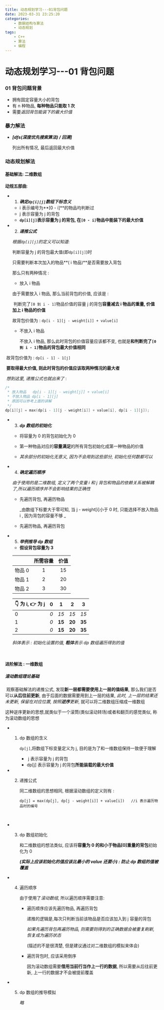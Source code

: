 ```yaml
---
title: 动态规划学习---01背包问题
date: 2023-03-31 23:25:20
categories:
    - 数据结构与算法
    - 动态规划
tags:
    - C++
    - 算法
    - 编程
---
```


# 动态规划学习---01 背包问题

### 01 背包问题背景

-   拥有固定容量大小的背包
-   有 n 种物品, **每种物品只能取 1 次**
-   需要*返回背包能装下的最大价值*

### 暴力解法

-   **_[dfs(深度优先搜索算法) / 回溯]_**

    列出所有情况, 最后返回最大价值

### 动态规划解法

#### 基础解法: 二维数组

**动规五部曲**:

-   1. **_确定`dp[i][j]`数组下标含义_**

    -   i 表示编号为**[0 - i]**的物品均判断过
    -   j 表示容量为 j 的背包
    -   **`dp[i][j]`表示容量为 j 的背包, 在`[0 - i]`物品中能装下的最大价值**

-   2. **_递推公式_**

    _根据`dp[i][j]`的定义可以知道_:

    判断容量为 j 的背包最大值(即`dp[i][j]`)时

    只需要判断本次加入的物品**( i 物品)**是否需要放入背包

    那么只有两种情况 :

    -   放入 i 物品

    由于需要放入 i 物品, 那么当前背包的价值, 应该是 :

    ​ 判断完了`[0 到 i - 1]`物品价值的容量 j 的背包**容量减去 i 物品的重量, 价值加上 i 物品的价值**

    故背包价值为 : `dp[i - 1][j - weight[i]] + value[i]`

    -   不放入 i 物品

        不放入 i 物品, 那么此时背包的价值容量应该都不变, 也就是**和判断完了`[0 到 i - 1]`物品的背包最大价值相同**

​ 故背包价值为 : `dp[i - 1] - 1[j]`

​ **要取得最大价值, 则此时背包的价值应该取两种情况的最大者**

​ _想到这里, 递推公式也就出来了_ :

```c++
/*
 * 放入物品   dp[i - 1][j - weight[j]] + value[i]
 * 不放入物品 dp[i - 1][j]
 * 原因可以参考上面的讲解
 */
dp[i][j] = max(dp[i - 1][j - weight[i]] + value[i], dp[i - 1][j]);
```

-   3. **_dp 数组的初始化_**

    -   将容量为 0 的背包初始化为 0

    -   第一种物品对应的**容量满足**的所有背包初始化成第一种物品的价值

    -   _其余部分的初始化无意义, 因为不会用到这些部分, 初始化任何数都可以_

-   4. **_确定遍历顺序_**

    _由于使用的是二维数组, 定义了两个变量 i 和 j 背包和物品的依赖关系被解耦了,所以遍历顺序并不会影响结果的正确性_

    -   先遍历背包, 再遍历物品

        _由数组下标要大于零可知, 当 j - weight[i]小于 0 时, 只能选择不放入物品 i , 因为背包的容量不够 _

    -   先遍历物品, 再遍历背包

-   5. **_举例推导 dp 数组_**

    -   **假设背包容量为 3**

    |        | 所需容量 | 价值 |
    | :----- | :------: | :--: |
    | 物品 0 |    1     |  15  |
    | 物品 1 |    2     |  20  |
    | 物品 2 |    3     |  30  |

    | 👇 为 i, 👉 为 j | 0   | 1      | 2      | 3      |
    | :--------------- | --- | ------ | ------ | ------ |
    | 0                | _0_ | _15_   | _15_   | _15_   |
    | 1                | _0_ | **15** | **20** | **35** |
    | 2                | _0_ | **15** | **20** | **35** |

    _斜体表示 : 初始化设置的值, **粗体**表示 dp 数组遍历得到的值_

​

#### 进阶解法 : 一维数组

##### 滚动数组理论基础

​ 观察基础解法的递推公式, 发现**新一层都需要使用上一层的值结果**, 那么我们是否可以**从后往前更新**, 由于后面的数据需要用到上一层的结果, _此时, 上一层的结果还未更新, 保留在对应位置, 按照**逆序**更新_, 就可以将二维数组压缩成一维数组

​ 这种逆序更新的思想,就类似于一个滚筒(类似滚动转场)或者和翻页的感觉类似, 称为滚动数组的思想

-   1. dp 数组的含义

        `dp[j]`,将数组下标变量定义为 j, 目的是为了和一维数组保持一致便于理解

        - ​ j 表示容量为 j 的背包
        - dp[j] 表示容量为 j 的背包**所能装载的最大价值**

-   2. 递推公式

        同二维数组的思想相同, 根据滚动数组的定义则有 :

        `dp[j] = max(dp[j], dp[j - weight[i]] + value[i])	//i 表示遍历物品时的编号`

        ​

-   3. dp 数组初始化

        和二维数组的想法类似, 应该将**容量为 0 的和小于物品[0]重量的背包**初始化为 0

        **_(实际上应该初始化的值应该比最小的 value 还要小) : 防止 dp 数组的值被覆盖_**

-   4. 遍历顺序

        由于使用了*滚动数组*, 所以遍历顺序需要注意:

        - 遍历顺序应该先遍历物品, 再遍历背包

            递推的逻辑是,每次只判断当前该物品是否应该加入到 j 容量的背包

            _如果先遍历背包再遍历物品, 则需要则得到的正确数据会被重复刷新, 恢复成为遍历状态_

            (描述的不是很清楚, 但是建议通过对二维数组的模拟来体会)

        - 遍历背包时, 应该采用倒序

            因为滚动数组需要**借用当前行当作上一行的数据**, 所以需要从后往前更新, 上一行的数据才不会被提前覆盖

-   5. dp 数组的推导模拟

        _略_
